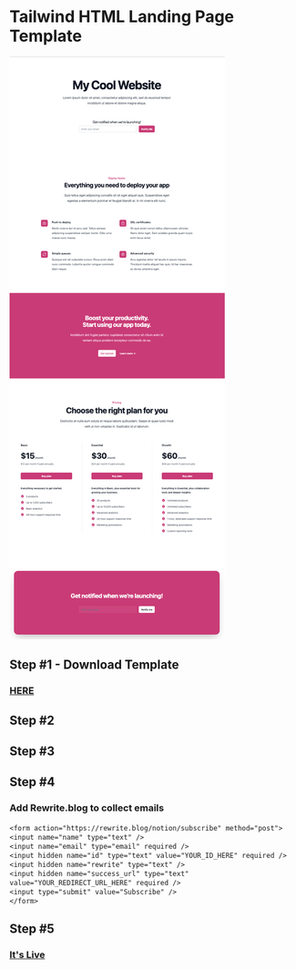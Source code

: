 # Tailwind HTML Landing Page Template
![LandingPage](/example.png)

## Step #1 - Download Template
### [HERE](https://github.com/tmoreton/TailwindHTMLTemplate/archive/refs/heads/main.zip)

## Step #2

## Step #3

## Step #4
### Add Rewrite.blog to collect emails
```
<form action="https://rewrite.blog/notion/subscribe" method="post">
<input name="name" type="text" />
<input name="email" type="email" required />
<input hidden name="id" type="text" value="YOUR_ID_HERE" required />
<input hidden name="rewrite" type="text" />
<input hidden name="success_url" type="text" value="YOUR_REDIRECT_URL_HERE" required />
<input type="submit" value="Subscribe" />
</form>
```

## Step #5
### [It's Live](https://tmoreton.github.io/tailwind-html-template)